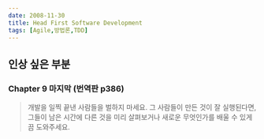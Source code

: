 ```yaml
---
date: 2008-11-30
title: Head First Software Development
tags: [Agile,방법론,TDD]
---
```


## 인상 싶은 부분
### Chapter 9 마지막 (번역판 p386)
> 개발을 일찍 끝낸 사람들을 벌하지 마세요.
> 그 사람들이 만든 것이 잘 실행된다면, 
그들이 남은 시간에 다른 것을 미리 살펴보거나 새로운 무엇인가를 배울 수 있게끔 도와주세요.
